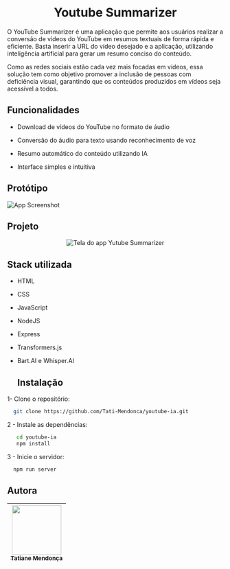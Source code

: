 <h1 align="center"> Youtube Summarizer </h1>

O YouTube Summarizer é uma aplicação que permite aos usuários realizar a conversão de vídeos do YouTube em resumos textuais de forma rápida e eficiente. Basta inserir a URL do vídeo desejado e a aplicação, utilizando inteligência artificial para gerar um resumo conciso do conteúdo.

Como as redes sociais estão cada vez mais focadas em vídeos, essa solução tem como objetivo promover a inclusão de pessoas com deficiência visual, garantindo que os conteúdos produzidos em vídeos seja acessível a todos.


## Funcionalidades

- Download de vídeos do YouTube no formato de áudio

- Conversão do áudio para texto usando reconhecimento de voz

- Resumo automático do conteúdo utilizando IA

- Interface simples e intuitiva

  
## Protótipo

![App Screenshot](https://via.placeholder.com/468x300?text=App+Screenshot+Here)


## Projeto

<p align="center"><img src="https://i.ibb.co/RGvcgQBj/Captura-de-tela-2025-03-26-163227.png" alt="Tela do app Yutube Summarizer"></p>


## Stack utilizada

- HTML
- CSS
- JavaScript
- NodeJS
- Express
- Transformers.js
- Bart.AI e Whisper.AI


  ## Instalação 

1- Clone o repositório:

```bash
  git clone https://github.com/Tati-Mendonca/youtube-ia.git
```

2 - Instale as dependências:

```bash
   cd youtube-ia
   npm install
```
3 - Inicie o servidor:
```bash
  npm run server
```


## Autora

| [<img src="https://avatars.githubusercontent.com/u/97405991?v=4" width=115><br><sub>Tatiane Mendonça</sub>](https://github.com/Tati-Mendonca)
| :---: |


